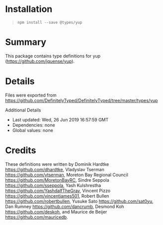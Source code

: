 # Installation
> `npm install --save @types/yup`

# Summary
This package contains type definitions for yup (https://github.com/jquense/yup).

# Details
Files were exported from https://github.com/DefinitelyTyped/DefinitelyTyped/tree/master/types/yup

Additional Details
 * Last updated: Wed, 26 Jun 2019 16:57:59 GMT
 * Dependencies: none
 * Global values: none

# Credits
These definitions were written by Dominik Hardtke <https://github.com/dhardtke>, Vladyslav Tserman <https://github.com/vtserman>, Moreton Bay Regional Council <https://github.com/MoretonBayRC>, Sindre Seppola <https://github.com/sseppola>, Yash Kulshrestha <https://github.com/YashdalfTheGray>, Vincent Pizzo <https://github.com/vincentjames501>, Robert Bullen <https://github.com/robertbullen>, Yusuke Sato <https://github.com/sat0yu>, Dan Rumney <https://github.com/dancrumb>, Desmond Koh <https://github.com/deskoh>, and Maurice de Beijer <https://github.com/mauricedb>.
